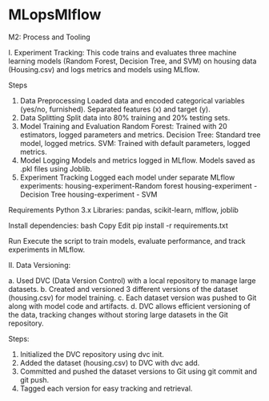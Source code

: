 # MLopsMlflow
M2: Process and Tooling

I.	Experiment Tracking:
This code trains and evaluates three machine learning models (Random Forest, Decision Tree, and SVM) on housing data (Housing.csv) and logs metrics and models using MLflow.

Steps
1. Data Preprocessing
Loaded data and encoded categorical variables (yes/no, furnished).
Separated features (x) and target (y).
2. Data Splitting
Split data into 80% training and 20% testing sets.
3. Model Training and Evaluation
Random Forest: Trained with 20 estimators, logged parameters and metrics.
Decision Tree: Standard tree model, logged metrics.
SVM: Trained with default parameters, logged metrics.
4. Model Logging
Models and metrics logged in MLflow.
Models saved as .pkl files using Joblib.
5. Experiment Tracking
Logged each model under separate MLflow experiments:
housing-experiment-Random forest
housing-experiment - Decision Tree
housing-experiment - SVM

Requirements
Python 3.x
Libraries: pandas, scikit-learn, mlflow, joblib

Install dependencies:
bash
Copy
Edit
pip install -r requirements.txt

Run
Execute the script to train models, evaluate performance, and track experiments in MLflow.

II.	Data Versioning:

a. Used DVC (Data Version Control) with a local repository to manage large datasets.
b. Created and versioned 3 different versions of the dataset (housing.csv) for model training.
c. Each dataset version was pushed to Git along with model code and artifacts.
d. DVC allows efficient versioning of the data, tracking changes without storing large datasets in the Git repository.

Steps:
1. Initialized the DVC repository using dvc init.
2. Added the dataset (housing.csv) to DVC with dvc add.
3. Committed and pushed the dataset versions to Git using git commit and git push.
4. Tagged each version for easy tracking and retrieval.